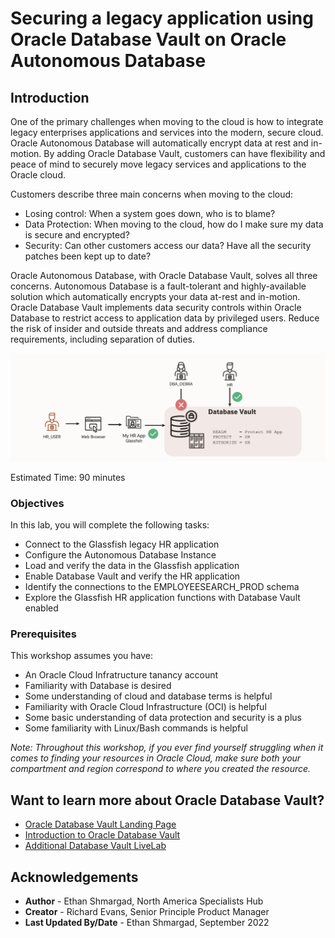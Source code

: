 # Securing a legacy application using Oracle Database Vault on Oracle Autonomous Database

## Introduction

One of the primary challenges when moving to the cloud is how to integrate legacy enterprises applications and services into the modern, secure cloud. Oracle Autonomous Database will automatically encrypt data at rest and in-motion.  By adding Oracle Database Vault, customers can have flexibility and peace of mind to securely move legacy services and applications to the Oracle cloud.

Customers describe three main concerns when moving to the cloud:

- Losing control: When a system goes down, who is to blame?
- Data Protection: When moving to the cloud, how do I make sure my data is secure and encrypted?
- Security: Can other customers access our data? Have all the security patches been kept up to date?
 

Oracle Autonomous Database, with Oracle Database Vault, solves all three concerns. Autonomous Database is a fault-tolerant and highly-available solution which automatically encrypts your data at-rest and in-motion. Oracle Database Vault implements data security controls within Oracle Database to restrict access to application data by privileged users. Reduce the risk of insider and outside threats and address compliance requirements, including separation of duties.

![Lab Architecture](images/intro-architecture.png)

Estimated Time: 90 minutes

### Objectives

In this lab, you will complete the following tasks:

- Connect to the Glassfish legacy HR application
- Configure the Autonomous Database Instance
- Load and verify the data in the Glassfish application
- Enable Database Vault and verify the HR application
- Identify the connections to the EMPLOYEESEARCH_PROD schema
- Explore the Glassfish HR application functions with Database Vault enabled

### Prerequisites

This workshop assumes you have:
- An Oracle Cloud Infratructure tanancy account
- Familiarity with Database is desired
- Some understanding of cloud and database terms is helpful
- Familiarity with Oracle Cloud Infrastructure (OCI) is helpful
- Some basic understanding of data protection and security is a plus
- Some familiarity with Linux/Bash commands is helpful

*Note: Throughout this workshop, if you ever find yourself struggling when it comes to finding your resources in Oracle Cloud, make sure both your compartment and region correspond to where you created the resource.*

## Want to learn more about Oracle Database Vault?
- [Oracle Database Vault Landing Page](https://www.oracle.com/uk/security/database-security/database-vault/)
- [Introduction to Oracle Database Vault](https://docs.oracle.com/database/121/DVADM/dvintro.htm#DVADM001)
- [Additional Database Vault LiveLab](https://apexapps.oracle.com/pls/apex/r/dbpm/livelabs/view-workshop?wid=682&clear=RR,180&session=100352880546347)

## Acknowledgements

- **Author** - Ethan Shmargad, North America Specialists Hub
- **Creator** - Richard Evans, Senior Principle Product Manager
- **Last Updated By/Date** - Ethan Shmargad, September 2022
